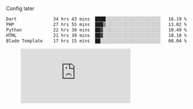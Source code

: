 <!-- ## Hi there 👋 -->
Config later

<!--
**rickrck/rickrck** is a ✨ _special_ ✨ repository because its `README.md` (this file) appears on your GitHub profile.

Here are some ideas to get you started:

- 🔭 I’m currently working on ...
- 🌱 I’m currently learning ...
- 👯 I’m looking to collaborate on ...
- 🤔 I’m looking for help with ...
- 💬 Ask me about ...
- 📫 How to reach me: ...
- 😄 Pronouns: ...
- ⚡ Fun fact: ...
-->

<!--START_SECTION:waka-->

```txt
Dart              34 hrs 43 mins  ████░░░░░░░░░░░░░░░░░░░░░   16.19 %
PHP               27 hrs 55 mins  ███▒░░░░░░░░░░░░░░░░░░░░░   13.02 %
Python            22 hrs 30 mins  ██▓░░░░░░░░░░░░░░░░░░░░░░   10.49 %
HTML              21 hrs 39 mins  ██▓░░░░░░░░░░░░░░░░░░░░░░   10.10 %
Blade Template    17 hrs 15 mins  ██░░░░░░░░░░░░░░░░░░░░░░░   08.04 %
```

<!--END_SECTION:waka-->

[<figure><embed src="https://wakatime.com/share/@Rie/04e2e23e-da3e-4a29-905f-43647427b2fe.svg"></embed></figure>](https://wakatime.com/share/@Rie/04e2e23e-da3e-4a29-905f-43647427b2fe.svg)

